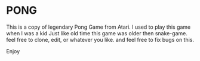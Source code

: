 # PONG

This is a copy of legendary Pong Game from Atari.
I used to play this game when I was a kid
Just like old time
this game was older then snake-game.
feel free to clone, edit, or whatever you like.
and feel free to fix bugs on this.

Enjoy
